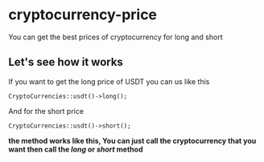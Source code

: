 # cryptocurrency-price
You can get the best prices of cryptocurrency for long and short

## Let's see how it works

If you want to get the long price of USDT you can us like this

```
CryptoCurrencies::usdt()->long();
```
And for the short price

```
CryptoCurrencies::usdt()->short();
```

**the method works like this, You can just call the cryptocurrency that you want then call the _long_ or _short_ method**